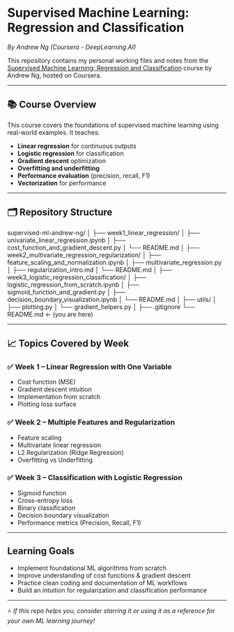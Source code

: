 # Supervised Machine Learning: Regression and Classification  
*By Andrew Ng (Coursera - DeepLearning.AI)*

This repository contains my personal working files and notes from the [Supervised Machine Learning: Regression and Classification](https://www.coursera.org/learn/machine-learning) course by Andrew Ng, hosted on Coursera.  

---

## 📚 Course Overview

This course covers the foundations of supervised machine learning using real-world examples. It teaches:
- **Linear regression** for continuous outputs
- **Logistic regression** for classification
- **Gradient descent** optimization
- **Overfitting and underfitting**
- **Performance evaluation** (precision, recall, F1)
- **Vectorization** for performance

---

## 🗂️ Repository Structure
supervised-ml-andrew-ng/
│
├── week1_linear_regression/
│ ├── univariate_linear_regression.ipynb
│ ├── cost_function_and_gradient_descent.py
│ └── README.md
│
├── week2_multivariate_regression_regularization/
│ ├── feature_scaling_and_normalization.ipynb
│ ├── multivariate_regression.py
│ ├── regularization_intro.md
│ └── README.md
│
├── week3_logistic_regression_classification/
│ ├── logistic_regression_from_scratch.ipynb
│ ├── sigmoid_function_and_gradient.py
│ ├── decision_boundary_visualization.ipynb
│ └── README.md
│
├── utils/
│ ├── plotting.py
│ └── gradient_helpers.py
│
├── .gitignore
└── README.md ← (you are here)

---

## 📈 Topics Covered by Week

### ✅ Week 1 – Linear Regression with One Variable
- Cost function (MSE)
- Gradient descent intuition
- Implementation from scratch
- Plotting loss surface

### ✅ Week 2 – Multiple Features and Regularization
- Feature scaling
- Multivariate linear regression
- L2 Regularization (Ridge Regression)
- Overfitting vs Underfitting

### ✅ Week 3 – Classification with Logistic Regression
- Sigmoid function
- Cross-entropy loss
- Binary classification
- Decision boundary visualization
- Performance metrics (Precision, Recall, F1)

---

## Learning Goals

- Implement foundational ML algorithms from scratch
- Improve understanding of cost functions & gradient descent
- Practice clean coding and documentation of ML workflows
- Build an intuition for regularization and classification performance



---

⭐️ *If this repo helps you, consider starring it or using it as a reference for your own ML learning journey!*
